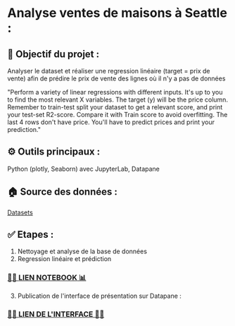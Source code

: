 # Analyse ventes de maisons à Seattle :

## 🎯 Objectif du projet :

Analyser le dataset et réaliser une regression linéaire (target = prix de vente) afin de prédire le prix de vente des lignes où il n'y a pas de données

"Perform a variety of linear regressions with different inputs. It's up to you to find the most relevant X variables. The target (y) will be the price column. Remember to train-test split your dataset to get a relevant score, and print your test-set R2-score. Compare it with Train score to avoid overfitting.
The last 4 rows don't have price. You'll have to predict prices and print your prediction."

## ⚙️ Outils principaux : 
Python (plotly, Seaborn) avec JupyterLab, Datapane 

## 🏠 Source des données :  
[Datasets](https://raw.githubusercontent.com/murpi/wilddata/master/quests/kc_house_data.csv)


## ✅ Etapes :

1) Nettoyage et analyse de la base de données
2) Regression linéaire et prédiction

### [👨‍💻 **LIEN NOTEBOOK** 📊](https://github.com/CamilleMagnette/Regression_houses_sales/blob/main/Regression%20House%20sales%20-%20Camille%20Magnette.ipynb)
  
3) Publication de l'interface de présentation sur Datapane :

### [🌸🌸 **LIEN DE L'INTERFACE** 🌸🌸](https://cloud.datapane.com/reports/VkGQ523/regression-house-sales/)
